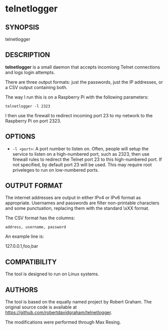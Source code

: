 # telnetlogger

## SYNOPSIS

telnetlogger <options>

## DESCRIPTION

**telnetlogger** is a small daemon that accepts incomiong Telnet
connections and logs login attempts.

There are three output formats: just the passwords, just the IP
addresses, or a CSV output containing both.

The way I run this is on a Raspberry Pi with the following
parameters:

	telnetlogger -l 2323

I then use the firewall to redirect incoming port 23 to my network
to the Raspberry Pi on port 2323.

## OPTIONS

  * `-l <port>`: A port number to listen on. Often, people will setup the
	service to listen on a high-numbered port, such as 2323, then use
	firewall rules to redirect the Telnet port 23 to this high-numbered
	port. If not specified, by default port 23 will be used. This may
	require root priveleges to run on low-numbered ports.

## OUTPUT FORMAT

The internet addresses are output in either IPv4 or IPv6 format as
appropriate. Usernames and passwords are filter non-printable characters
and some punctuation, replacing them with the standard \xXX format.

The CSV format has the columns:

	address, username, password

An example line is:

  127.0.0.1,foo,bar

## COMPATIBILITY

The tool is designed to run on Linux systems.

## AUTHORS

The tool is based on the equally named project by Robert Graham. The
original source code is available at
https://github.com/robertdavidgraham/telnetlogger.

The modifications were performed through Max Resing.
